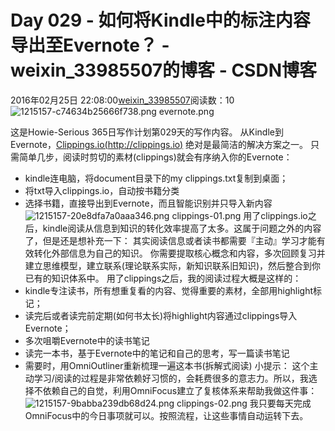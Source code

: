 # Day 029 - 如何将Kindle中的标注内容导出至Evernote？ - weixin_33985507的博客 - CSDN博客
2016年02月25日 22:08:00[weixin_33985507](https://me.csdn.net/weixin_33985507)阅读数：10
![1215157-c74634b25666f738.png](https://upload-images.jianshu.io/upload_images/1215157-c74634b25666f738.png)
evernote.png
> 
这是Howie-Serious 365日写作计划第029天的写作内容。
从Kindle到Evernote，[Clippings.io(http://clippings.io)](https://link.jianshu.com?t=http://Clippings.io(http://clippings.io)) 绝对是最简洁的解决方案之一。
只需简单几步，阅读时剪切的素材(clippings)就会有序纳入你的Evernote：
- kindle连电脑，将document目录下的my clippings.txt复制到桌面；
- 将txt导入clippings.io，自动按书籍分类
- 选择书籍，直接导出到Evernote，而且智能识别并只导入新内容
![1215157-20e8dfa7a0aaa346.png](https://upload-images.jianshu.io/upload_images/1215157-20e8dfa7a0aaa346.png)
clippings-01.png
用了clippings.io之后，kindle阅读从信息到知识的转化效率提高了太多。这属于问题之外的内容了，但是还是想补充一下：
其实阅读信息或者读书都需要『主动』学习才能有效转化外部信息为自己的知识。
你需要提取核心概念和内容，多次回顾复习并建立思维模型，建立联系(理论联系实际，新知识联系旧知识)，然后整合到你已有的知识体系中。
用了clippings之后，我的阅读过程大概是这样的：
- kindle专注读书，所有想重复看的内容、觉得重要的素材，全部用highlight标记；
- 读完后或者读完前定期(如何书太长)将highlight内容通过clippings导入Evernote；
- 多次咀嚼Evernote中的读书笔记
- 读完一本书，基于Evernote中的笔记和自己的思考，写一篇读书笔记
- 需要时，用OmniOutliner重新梳理一遍这本书(拆解式阅读)
小提示：
这个主动学习/阅读的过程是非常依赖好习惯的，会耗费很多的意志力。所以，我选择不依赖自己的自觉，利用OmniFocus建立了复核体系来帮助我做这件事：
![1215157-9babba239db68d24.png](https://upload-images.jianshu.io/upload_images/1215157-9babba239db68d24.png)
clippings-02.png
我只要每天完成OmniFocus中的今日事项就可以。按照流程，让这些事情自动运转下去。
